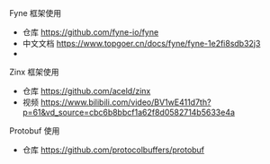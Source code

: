 Fyne 框架使用
- 仓库 https://github.com/fyne-io/fyne
- 中文文档 https://www.topgoer.cn/docs/fyne/fyne-1e2fi8sdb32j3
- 


Zinx 框架使用
- 仓库 https://github.com/aceld/zinx
- 视频 https://www.bilibili.com/video/BV1wE411d7th?p=61&vd_source=cbc6b8bbcf1a62f8d0582714b5633e4a


Protobuf 使用
- 仓库 https://github.com/protocolbuffers/protobuf
